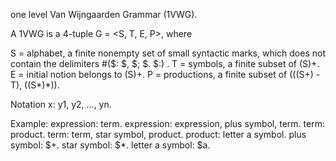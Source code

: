 one level Van Wijngaarden Grammar (1VWG).

A 1VWG is a 4-tuple
	G = <S, T, E, P>, where

S = alphabet, a finite nonempty set of small syntactic marks, which does not contain the delimiters #($: $, $; $. $:)	.
T = symbols, a finite subset of (S)+.
E = initial notion belongs to (S)+.
P = productions, a finite subset of (((S+) - T), ((S*)*)).

Notation
x: y1, y2, ..., yn.

Example: 
expression: term.
expression: expression, plus symbol, term.
term: product.
term: term, star symbol, product.
product: letter a symbol.
plus symbol: $+.
star symbol: $*.
letter a symbol: $a.

